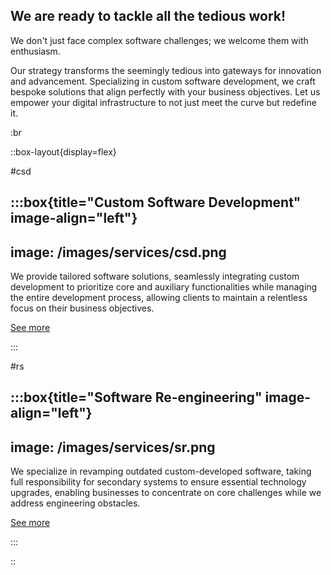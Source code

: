 ## We are ready to tackle all the tedious work!

We don't just face complex software challenges; we welcome them with enthusiasm.

Our strategy transforms the seemingly tedious into gateways for innovation and
advancement. Specializing in custom software development, we craft bespoke
solutions that align perfectly with your business objectives. Let us empower
your digital infrastructure to not just meet the curve but redefine it.

:br

::box-layout{display=flex}

#csd

:::box{title="Custom Software Development" image-align="left"}
---
image: /images/services/csd.png
---

We provide tailored software solutions, seamlessly integrating custom
development to prioritize core and auxiliary functionalities while managing the
entire development process, allowing clients to maintain a relentless focus on
their business objectives.

[See more](services.md#custom-software-development)

:::

#rs

:::box{title="Software Re-engineering" image-align="left"}
---
image: /images/services/sr.png
---

We specialize in revamping outdated custom-developed software, taking full
responsibility for secondary systems to ensure essential technology upgrades,
enabling businesses to concentrate on core challenges while we address
engineering obstacles.

[See more](services.md#software-re-engineering)

:::

::
